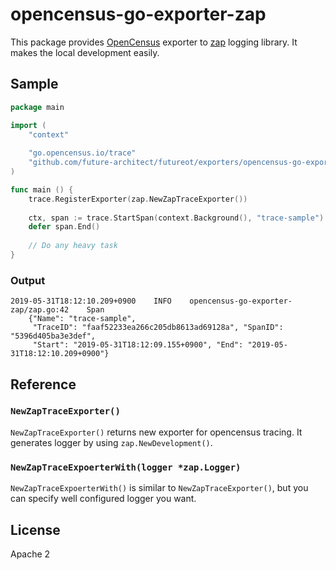 # opencensus-go-exporter-zap

This package provides [OpenCensus](https://opencensus.io/) exporter to [zap](https://godoc.org/go.uber.org/zap) logging library.
It makes the local development easily.

## Sample

```go
package main

import (
	"context"
	
	"go.opencensus.io/trace"
	"github.com/future-architect/futureot/exporters/opencensus-go-exporter-zap"
)

func main () {
	trace.RegisterExporter(zap.NewZapTraceExporter())
	
	ctx, span := trace.StartSpan(context.Background(), "trace-sample")
	defer span.End()
	
	// Do any heavy task
}
```

### Output

```text
2019-05-31T18:12:10.209+0900	INFO	opencensus-go-exporter-zap/zap.go:42	Span
    {"Name": "trace-sample",
     "TraceID": "faaf52233ea266c205db8613ad69128a", "SpanID": "5396d405ba3e3def",
     "Start": "2019-05-31T18:12:09.155+0900", "End": "2019-05-31T18:12:10.209+0900"}
```

## Reference

### ``NewZapTraceExporter()``

``NewZapTraceExporter()`` returns new exporter for opencensus tracing.
It generates logger by using ``zap.NewDevelopment()``.

### ``NewZapTraceExpoerterWith(logger *zap.Logger)``
 
``NewZapTraceExpoerterWith()`` is similar to ``NewZapTraceExporter()``, but you can specify
well configured logger you want.

## License

Apache 2